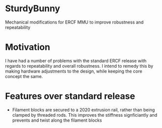 # SturdyBunny
Mechanical modifications for ERCF MMU to improve robustness and repeatability

# Motivation
I have had a number of problems with the standard ERCF release with regards to repeatability and overall robustness. I intend to remedy this by making hardware adjustments to the design, while keeping the core concept the same.

# Features over standard release
- Filament blocks are secured to a 2020 extrusion rail, rather than being clamped by threaded rods. This improves the stiffness signficiantly and prevents and twist along the filament blocks

